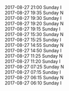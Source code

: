2017-08-27 21:00 Sunday  I  
2017-08-27 19:35 Sunday  N  
2017-08-27 19:30 Sunday  I  
2017-08-27 19:20 Sunday  N  
2017-08-27 19:15 Sunday  I  
2017-08-27 15:30 Sunday  N  
2017-08-27 15:25 Sunday  I  
2017-08-27 14:55 Sunday  N  
2017-08-27 14:50 Sunday  I  
2017-08-27 11:25 Sunday  N  
2017-08-27 11:20 Sunday  I  
2017-08-27 07:25 Sunday  N  
2017-08-27 07:15 Sunday  I  
2017-08-27 06:15 Sunday  N  
2017-08-27 06:10 Sunday  I  
